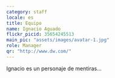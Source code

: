 ```yaml
---
category: staff
locale: es
title: Equipo
name: Ignacio Aguado
flickr_picid: 35654245513
main_pic: "assets/images/avatar-1.jpg"
role: Manager
qr: "http://www.dw.com/"
---
```


Ignacio es un personaje de mentiras...

